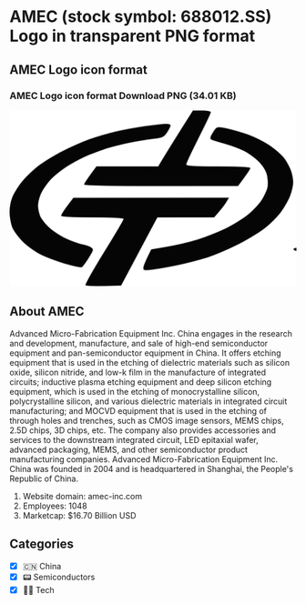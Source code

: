 # AMEC (stock symbol: 688012.SS) Logo in transparent PNG format

## AMEC Logo icon format

### AMEC Logo icon format Download PNG (34.01 KB)

![AMEC Logo icon format Download PNG (34.01 KB)](/img/orig/688012.SS-54b486d7.png)

## About AMEC

Advanced Micro-Fabrication Equipment Inc. China engages in the research and development, manufacture, and sale of high-end semiconductor equipment and pan-semiconductor equipment in China. It offers etching equipment that is used in the etching of dielectric materials such as silicon oxide, silicon nitride, and low-k film in the manufacture of integrated circuits; inductive plasma etching equipment and deep silicon etching equipment, which is used in the etching of monocrystalline silicon, polycrystalline silicon, and various dielectric materials in integrated circuit manufacturing; and MOCVD equipment that is used in the etching of through holes and trenches, such as CMOS image sensors, MEMS chips, 2.5D chips, 3D chips, etc. The company also provides accessories and services to the downstream integrated circuit, LED epitaxial wafer, advanced packaging, MEMS, and other semiconductor product manufacturing companies. Advanced Micro-Fabrication Equipment Inc. China was founded in 2004 and is headquartered in Shanghai, the People's Republic of China.

1. Website domain: amec-inc.com
2. Employees: 1048
3. Marketcap: $16.70 Billion USD


## Categories
- [x] 🇨🇳 China
- [x] 📟 Semiconductors
- [x] 👩‍💻 Tech
